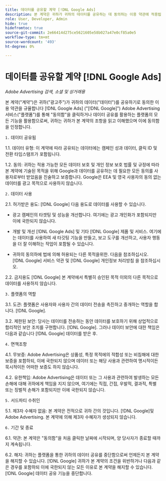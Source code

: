 ```yaml
---
title: 데이터를 공유할 계약 [!DNL Google Ads]
description: 본 계약은 귀하가 귀하의 데이터를 공유하는 데 동의하는 이용 약관에 적용됩니다 [!DNL Google Ads] Adobe Advertising 서비스를 통해.
role: User, Developer, Admin
hide: true
hidefromtoc: true
source-git-commit: 2e66414d275ce5621605e58b027a47e0cf85a0e5
workflow-type: tm+mt
source-wordcount: '493'
ht-degree: 0%

---
```


# 데이터를 공유할 계약 [!DNL Google Ads]

<!-- In TOC, but hidden from TOC and both external and internal search -->

*Adobe Advertising 검색, 소셜 및 상거래용*

<!-- *Last updated: March 1, 2024* -->

본 계약(&quot;계약&quot;)은 귀하(&quot;광고주&quot;)가 귀하의 데이터(&quot;데이터&quot;)를 공유하기로 동의한 이용 약관을 규율합니다 [!DNL Google Ads] (&quot;[!DNL Google]&quot;) Adobe Advertising 서비스(&quot;플랫폼&quot;)를 통해 &quot;동의함&quot;을 클릭하거나 데이터 공유를 활용하는 플랫폼의 모든 기능을 활용함으로써, 귀하는 귀하가 본 계약의 조항을 읽고 이해했으며 이에 동의함을 인정합니다.

`1.` 데이터 공유됨

1.1. 데이터 유형: 이 계약에 따라 공유되는 데이터에는 캠페인 성과 데이터, 클릭 ID 및 전환 타임스탬프가 포함됩니다.

1.2. 동의: 귀하는 적용 가능한 모든 데이터 보호 및 개인 정보 보호 법률 및 규정에 따라 본 계약에 기술된 목적을 위해 Google과 데이터를 공유하는 데 필요한 모든 동의를 사용자로부터 받았음을 진술하고 보증합니다. Google은 EEA 및 영국 사용자의 동의 없는 데이터를 광고 목적으로 사용하지 않습니다.

`2.` 데이터 사용

2.1. 허가받은 용도: [!DNL Google] 다음 용도로 데이터를 사용할 수 있습니다.

* 광고 캠페인의 타겟팅 및 성능을 개선합니다. 여기에는 광고 개인화가 포함되지만 이에 국한되지 않습니다.

* 개발 및 개선 [!DNL Google Ads] 및 기타 [!DNL Google] 제품 및 서비스. 여기에는 데이터를 사용하여 새 타깃팅 기능을 만들고, 보고 도구를 개선하고, 사용자 행동을 더 잘 이해하는 작업이 포함될 수 있습니다.

* 귀하의 동의하에 법에 의해 허용되는 다른 목적을위한. 다음을 참조하십시오. [!DNL Google] 서비스 약관 및 [!DNL Google] 개인정보 처리방침 을 참조하십시오.

2.2. 금지용도 [!DNL Google] 본 계약에서 특별히 승인된 목적 이외의 다른 목적으로 데이터를 사용하지 않습니다.

`3.` 플랫폼의 역할

3.1. 도관: 플랫폼은 사용자와 사용자 간의 데이터 전송을 촉진하고 중개하는 역할을 합니다. [!DNL Google].

3.2. 제한된 보안: 당사는 데이터를 전송하는 동안 데이터를 보호하기 위해 상업적으로 합리적인 보안 조치를 구현합니다. [!DNL Google]. 그러나 데이터 보안에 대한 책임은 다음과 같습니다 [!DNL Google] 데이터를 받은 후.

`4.` 면책조항

4.1. 무보증: Adobe Advertising은 상품성, 특정 목적에의 적합성 또는 비침해에 대한 보증을 포함하되, 이에 국한되지 않으며 데이터 또는 해당 사용과 관련하여 명시적이든 묵시적이든 어떠한 보증도 하지 않습니다.

4.2. 유한책임: Adobe Advertising은 데이터 또는 그 사용과 관련하여 발생하는 모든 손해에 대해 귀하에게 책임을 지지 않으며, 여기에는 직접, 간접, 우발적, 결과적, 특별 또는 징벌적 손해가 포함되지만 이에 국한되지 않습니다.

`5.` 서드파티 수취인

5.1. 제3자 수혜자 없음: 본 계약은 전적으로 귀하 간의 것입니다. [!DNL Google]및 Adobe Advertising. 본 계약에 의해 제3자 수혜자가 생성되지 않습니다.

`6.` 기간 및 종료

6.1. 약관: 본 계약은 &quot;동의함&quot;을 처음 클릭한 날짜에 시작되며, 양 당사자가 종료할 때까지 계속됩니다.

6.2. 해지: 귀하는 플랫폼을 통한 귀하의 데이터 공유를 중단함으로써 언제든지 본 계약을 해지할 수 있습니다. [!DNL Google] 귀하가 본 계약의 조건을 위반하거나 다음과 같은 경우를 포함하되 이에 국한되지 않는 모든 이유로 본 계약을 해지할 수 있습니다. [!DNL Google] 데이터 공유 기능을 중단합니다.
